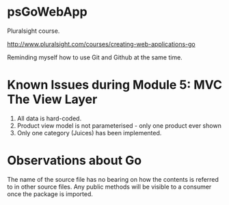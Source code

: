 # psGoWebApp

Pluralsight course.

http://www.pluralsight.com/courses/creating-web-applications-go

Reminding myself how to use Git and Github at the same time.

# Known Issues during Module 5: MVC The View Layer

 1. All data is hard-coded.
 2. Product view model is not parameterised - only one product ever shown
 3. Only one category (Juices) has been implemented.

# Observations about Go

The name of the source file has no bearing on how the contents is referred to in other source files. Any public methods will be visible to a consumer once the package is imported.

